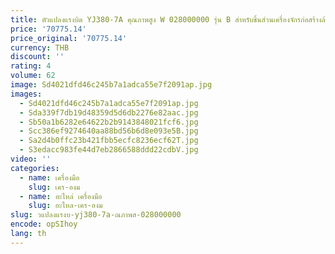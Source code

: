 ```yaml
---
title: ตัวแปลงแรงบิด YJ380-7A คุณภาพสูง W 028000000 รุ่น B สําหรับชิ้นส่วนเครื่องจักรก่อสร้างล้อ SEM
price: '70775.14'
price_original: '70775.14'
currency: THB
discount: ''
rating: 4
volume: 62
image: Sd4021dfd46c245b7a1adca55e7f2091ap.jpg
images:
  - Sd4021dfd46c245b7a1adca55e7f2091ap.jpg
  - Sda339f7db19d48359d5d6db2276e82aac.jpg
  - Sb50a1b6282e64622b2b9143848021fcf6.jpg
  - Scc386ef9274640aa88bd56b6d8e093e5B.jpg
  - Sa2d4b0ffc23b421fbb5ecfc8236ecf62T.jpg
  - S3edacc983fe44d7eb2866588ddd22cdbV.jpg
video: ''
categories:
  - name: เครื่องมือ
    slug: เคร-องม
  - name: อะไหล่ เครื่องมือ
    slug: อะไหล-เคร-องม
slug: วแปลงแรงบ-yj380-7a-ณภาพส-028000000
encode: opSIhoy
lang: th
---
```

  